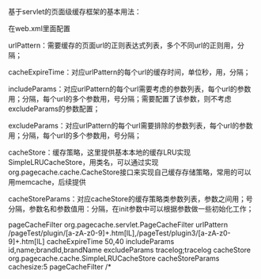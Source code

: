 基于servlet的页面级缓存框架的基本用法：

在web.xml里面配置

urlPattern：需要缓存的页面url的正则表达式列表，多个不同url的正则用，分隔；

cacheExpireTime：对应urlPattern的每个url的缓存时间，单位秒，用，分隔；

includeParams：对应urlPattern的每个url需要考虑的参数列表，每个url的参数用；分隔，每个url的多个参数用，号分隔；需要配置了该参数，则不考虑excludeParams的参数配置；

excludeParams：对应urlPattern的每个url需要排除的参数列表，每个url的参数用；分隔，每个url的多个参数用，号分隔；

cacheStore：缓存策略，这里提供基本本地的缓存LRU实现SimpleLRUCacheStore，用类名，可以通过实现org.pagecache.cache.CacheStore接口来实现自己缓存存储策略，常用的可以用memcache，后续提供

cacheStoreParams：对应cacheStore的缓存策略类参数列表，参数之间用；号分隔，参数名和参数值用：分隔，在init参数中可以根据参数做一些初始化工作；



<filter>
	<filter-name>pageCacheFilter</filter-name>
	<filter-class>org.pagecache.servlet.PageCacheFilter</filter-class>
	<init-param>
		<param-name>urlPattern</param-name>
		<param-value>/pageTest/plugin/[a-zA-z0-9]+.htm[lL],/pageTest/plugin3/[a-zA-z0-9]+.htm[lL]</param-value>
	</init-param>
	<init-param>
		<param-name>cacheExpireTime</param-name>
		<param-value>50,40</param-value>
	</init-param>
	<init-param>
		<param-name>includeParams</param-name>
		<param-value>id,name;brandId,brandName</param-value>
	</init-param>
	<init-param>
		<param-name>excludeParams</param-name>
		<param-value>tracelog;tracelog</param-value>
	</init-param>
	<init-param>
		<param-name>cacheStore</param-name>
		<param-value>org.pagecache.cache.SimpleLRUCacheStore</param-value>
	</init-param>	
			<init-param>
		<param-name>cacheStoreParams</param-name>
		<param-value>cachesize:5</param-value>
	</init-param>			
</filter>

<filter-mapping>
	<filter-name>pageCacheFilter</filter-name>
	<url-pattern>/*</url-pattern>
</filter-mapping>


